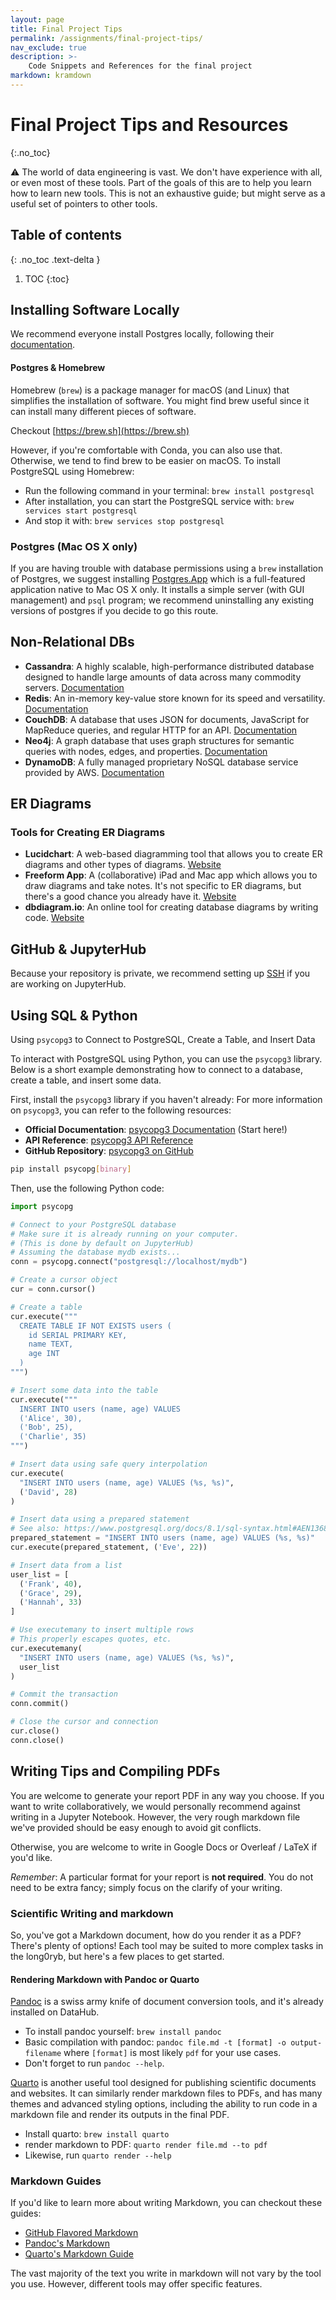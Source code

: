 ```yaml
---
layout: page
title: Final Project Tips
permalink: /assignments/final-project-tips/
nav_exclude: true
description: >-
    Code Snippets and References for the final project
markdown: kramdown
---
```


# Final Project Tips and Resources
{:.no_toc}

⚠️ The world of data engineering is vast. We don't have experience with all, or even most of these tools. Part of the goals of this are to help you learn how to learn new tools. This is not an exhaustive guide; but might serve as a useful set of pointers to other tools.

## Table of contents
{: .no_toc .text-delta }

1. TOC
{:toc}


## Installing Software Locally
We recommend everyone install Postgres locally, following their [documentation](https://www.postgresql.org/docs/).

#### Postgres & Homebrew
Homebrew (`brew`) is a package manager for macOS (and Linux) that simplifies the installation of software. You might find brew useful since it can install many different pieces of software.

Checkout [https://brew.sh](https://brew.sh)


However, if you're comfortable with Conda, you can also use that. Otherwise, we tend to find brew to be easier on macOS.
To install PostgreSQL using Homebrew:
* Run the following command in your terminal: `brew install postgresql`
* After installation, you can start the PostgreSQL service with: `brew services start postgresql`
* And stop it with: `brew services stop postgresql`

### Postgres (Mac OS X only)

If you are having trouble with database permissions using a `brew` installation of Postgres, we suggest installing [Postgres.App](https://postgresapp.com/) which is a full-featured application native to Mac OS X only. It installs a simple server (with GUI management) and `psql` program; we recommend uninstalling any existing versions of postgres if you decide to go this route.


## Non-Relational DBs
- **Cassandra**: A highly scalable, high-performance distributed database designed to handle large amounts of data across many commodity servers. [Documentation](https://cassandra.apache.org/doc/latest/)
- **Redis**: An in-memory key-value store known for its speed and versatility. [Documentation](https://redis.io/documentation)
- **CouchDB**: A database that uses JSON for documents, JavaScript for MapReduce queries, and regular HTTP for an API. [Documentation](https://docs.couchdb.org/en/stable/)
- **Neo4j**: A graph database that uses graph structures for semantic queries with nodes, edges, and properties. [Documentation](https://neo4j.com/docs/)
- **DynamoDB**: A fully managed proprietary NoSQL database service provided by AWS. [Documentation](https://docs.aws.amazon.com/amazondynamodb/latest/developerguide/Introduction.html)

## ER Diagrams
### Tools for Creating ER Diagrams

- **Lucidchart**: A web-based diagramming tool that allows you to create ER diagrams and other types of diagrams. [Website](https://www.lucidchart.com/)
- **Freeform App**: A (collaborative) iPad and Mac app which allows you to draw diagrams and take notes. It's not specific to ER diagrams, but there's a good chance you already have it. [Website](https://www.apple.com/freeform/)
- **dbdiagram.io**: An online tool for creating database diagrams by writing code. [Website](https://dbdiagram.io/)

## GitHub & JupyterHub

Because your repository is private, we recommend setting up [SSH][git_ssh] if you are working on JupyterHub.

[git_ssh]: https://docs.github.com/en/authentication/connecting-to-github-with-ssh

## Using SQL & Python

Using `psycopg3` to Connect to PostgreSQL, Create a Table, and Insert Data

To interact with PostgreSQL using Python, you can use the `psycopg3` library. Below is a short example demonstrating how to connect to a database, create a table, and insert some data.

First, install the `psycopg3` library if you haven't already:
For more information on `psycopg3`, you can refer to the following resources:

- **Official Documentation**: [psycopg3 Documentation](https://www.psycopg.org/psycopg3/docs/) (Start here!)
- **API Reference**: [psycopg3 API Reference](https://www.psycopg.org/psycopg3/docs/api/)
- **GitHub Repository**: [psycopg3 on GitHub](https://github.com/psycopg/psycopg)
<!-- - **Tutorials and Examples**: [Real Python - PostgreSQL with Python](https://realpython.com/python-postgresql/) -->

```sh
pip install psycopg[binary]
```

Then, use the following Python code:

```python
import psycopg

# Connect to your PostgreSQL database
# Make sure it is already running on your computer.
# (This is done by default on JupyterHub)
# Assuming the database mydb exists...
conn = psycopg.connect("postgresql://localhost/mydb")

# Create a cursor object
cur = conn.cursor()

# Create a table
cur.execute("""
  CREATE TABLE IF NOT EXISTS users (
    id SERIAL PRIMARY KEY,
    name TEXT,
    age INT
  )
""")

# Insert some data into the table
cur.execute("""
  INSERT INTO users (name, age) VALUES
  ('Alice', 30),
  ('Bob', 25),
  ('Charlie', 35)
""")

# Insert data using safe query interpolation
cur.execute(
  "INSERT INTO users (name, age) VALUES (%s, %s)",
  ('David', 28)
)

# Insert data using a prepared statement
# See also: https://www.postgresql.org/docs/8.1/sql-syntax.html#AEN1368
prepared_statement = "INSERT INTO users (name, age) VALUES (%s, %s)"
cur.execute(prepared_statement, ('Eve', 22))

# Insert data from a list
user_list = [
  ('Frank', 40),
  ('Grace', 29),
  ('Hannah', 33)
]

# Use executemany to insert multiple rows
# This properly escapes quotes, etc.
cur.executemany(
  "INSERT INTO users (name, age) VALUES (%s, %s)",
  user_list
)

# Commit the transaction
conn.commit()

# Close the cursor and connection
cur.close()
conn.close()
```

## Writing Tips and Compiling PDFs

You are welcome to generate your report PDF in any way you choose.
If you want to write collaboratively, we would personally recommend against
writing in a Jupyter Notebook. However, the very rough markdown file we've
provided should be easy enough to avoid git conflicts.

Otherwise, you are welcome to write in Google Docs or Overleaf / LaTeX if you'd like.

_Remember_: A particular format for your report is **not required**. You do not need to be extra fancy; simply focus on the clarify of your writing.

### Scientific Writing and markdown

So, you've got a Markdown document, how do you render it as a PDF? There's plenty of options! Each tool may be suited to more complex tasks in the long0ryb, but here's a few places to get started.

#### Rendering Markdown with Pandoc or Quarto

[Pandoc][pandoc] is a swiss army knife of document conversion tools, and it's already installed on DataHub.

[pandoc]: https://pandoc.org/getting-started.html#step-6-converting-a-file

* To install pandoc yourself: `brew install pandoc`
* Basic compilation with pandoc: `pandoc file.md -t [format] -o output-filename` where `[format]` is most likely `pdf` for your use cases.
* Don't forget to run `pandoc --help`.

[Quarto][quarto] is another useful tool designed for publishing scientific documents and websites. It can similarly render markdown files to PDFs, and has many themes and advanced styling options,
including the ability to run code in a markdown file and render its outputs in the final PDF.

[quarto]: https://quarto.org/docs/get-started/authoring/vscode.html

* Install quarto: `brew install quarto`
* render markdown to PDF: `quarto render file.md --to pdf`
* Likewise, run `quarto render --help`

### Markdown Guides

If you'd like to learn more about writing Markdown, you can checkout these guides:

* [GitHub Flavored Markdown](https://github.github.com/gfm/)
* [Pandoc's Markdown](https://pandoc.org/MANUAL.html#pandocs-markdown)
* [Quarto's Markdown Guide](https://quarto.org/docs/authoring/markdown-basics.html)

The vast majority of the text you write in markdown will not vary by the tool you use. However, different tools may offer specific features.
